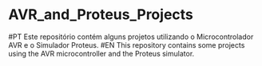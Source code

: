 # AVR_and_Proteus_Projects
#PT Este repositório contém alguns projetos utilizando o Microcontrolador AVR e o Simulador Proteus.  #EN This repository contains some projects using the AVR microcontroller and the Proteus simulator.
